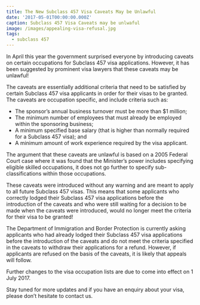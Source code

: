 ```yaml
---
title: The New Subclass 457 Visa Caveats May be Unlawful
date: '2017-05-01T00:00:00.000Z'
caption: Subclass 457 Visa Caveats may be unlwaful
image: /images/appealing-visa-refusal.jpg
tags:
  - subclass 457
---
```

In April this year the government surprised everyone by introducing caveats on certain occupations
for Subclass 457 visa applications. However, it has been suggested by prominent visa lawyers that
these caveats may be unlawful!

The caveats are essentially additional criteria that need to be satisfied by certain Subclass 457 visa
applicants in order for their visas to be granted. The caveats are occupation specific, and include
criteria such as:

* The sponsor’s annual business turnover must be more than $1 million;
* The minimum number of employees that must already be employed within the sponsoring business;
* A minimum specified base salary (that is higher than normally required for a Subclass 457 visa); and
* A minimum amount of work experience required by the visa applicant.

The argument that these caveats are unlawful is based on a 2005 Federal Court case where it was
found that the Minister’s power includes specifying eligible skilled occupations, it does not go
further to specify sub-classifications within those occupations.

These caveats were introduced without any warning and are meant to apply to all future Subclass
457 visas. This means that some applicants who correctly lodged their Subclass 457 visa applications
before the introduction of the caveats and who were still waiting for a decision to be made when the
caveats were introduced, would no longer meet the criteria for their visa to be granted!

The Department of Immigration and Border Protection is currently asking applicants who had
already lodged their Subclass 457 visa applications before the introduction of the caveats and do not
meet the criteria specified in the caveats to withdraw their applications for a refund. However, if
applicants are refused on the basis of the caveats, it is likely that appeals will follow.

Further changes to the visa occupation lists are due to come into effect on 1 July 2017.

Stay tuned for more updates and if you have an enquiry about your visa, please don’t hesitate to
contact us.

